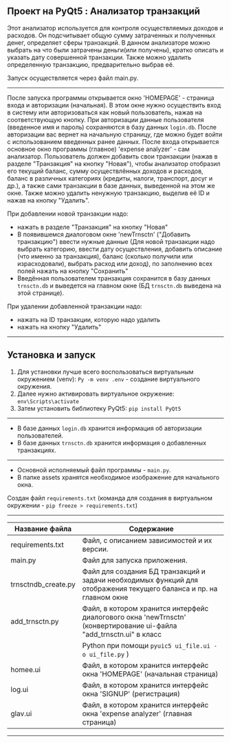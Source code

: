 Проект на PyQt5 : Анализатор транзакций
-
Этот анализатор используется для контроля осуществляемых доходов и расходов. Он подсчитывает общую сумму затраченных и полученных денег, определяет сферы транзакций. В данном анализаторе можно выбрать на что были затрачены деньги(или получены), кратко описать и указать дату совершенной транзакции. Также можно удалить определенную транзакцию, предварительно выбрав её.

Запуск осуществляется через файл main.py.
___

После запуска программы открывается окно 'HOMEPAGE' - страница входа и авторизации (начальная). В этом окне нужно осуществить вход в систему или авторизоваться как новый пользователь, нажав на соответствующую кнопку. При авторизации данные пользователя (введенное имя и пароль) сохраняются в базу данных `login.db`. После авторизации вас вернет на начальную страницу, где можно будет войти с использованием введенных ранее данных.
После входа открывается основное окно программы (главное) 'expense analyzer' - сам анализатор. Пользователь должен добавить свои транзакции (нажав в разделе "Транзакция" на кнопку "Новая"), чтобы анализатор отобразил его текущий баланс, сумму осуществлённых доходов и расходов, баланс в различных категориях (кредиты, налоги, транспорт, досуг и др.), а также сами транзакции в базе данных, выведенной на этом же окне. Также можно удалить ненужную транзакцию, выделив её ID и нажав на кнопку "Удалить".

При добавлении новой транзакции надо:
- нажать в разделе "Транзакция" на кнопку "Новая"
- В появившемся диалоговом окне 'newTrnsctn' ("Добавить транзакцию") ввести нужные данные (Для новой транзакции надо выбрать категорию, ввести дату осуществления, добавить описание (что именно за транзакция), баланс (сколько получили или израсходовали), выбрать расход или доход), по заполнению всех полей нажать на кнопку "Сохранить"
- Введённая пользователем транзакция сохранится в базу данных `trnsctn.db` и выведется на главном окне (БД `trnsctn.db` выведена на этой странице). 

При удалении добавленной транзакции надо:
- нажать на ID транзакции, которую надо удалить
- нажать на кнопку "Удалить"


___



Установка и запуск
-
1. Для установки лучше всего воспользоваться виртуальным окружением (venv): `Py -m venv .env` - создание виртуального окружения.
2. Далее нужно активировать виртуальное окружение: `env\Scripts\activate`
3. Затем установить библиотеку PyQt5: `pip install PyQt5`

___

- В базе данных `login.db` хранится информация об авторизации пользователей.
- В базе данных `trnsctn.db` хранится информация о добавленных транзакциях.
___

- Основной исполняемый файл программы - `main.py`.
- В папке assets хранятся необходимое изображение для начального окна.

Cоздан файл `requirements.txt` (команда для создания в виртуальном окружении - `pip freeze > requirements.txt`)
___

| Название файла       | Содержание                                                                                                          |
|----------------------|---------------------------------------------------------------------------------------------------------------------|
| requirements.txt     | Файл, с описанием зависимостей и их версии.                                                                         |
| main.py              | Файл для запуска приложения.                                                                                        |
| trnsctndb_create.py  | Файл для создания БД транзакций и задачи необходимых функций для отображения текущего баланса и пр. на главном окне |
| add_trnsctn.py       | Файл, в котором хранится интерфейс диалогового окна 'newTrnsctn'  (конвертирование ui-файла "add_trnsctn.ui" в класс|     
|                      | Python при помощи `pyuic5 ui_file.ui -o ui_file.py` )                                                               |
| homee.ui             | Файл, в котором хранится интерфейс окна 'HOMEPAGE' (начальная страница)                                             |
| log.ui               | Файл, в котором хранится интерфейс окна 'SIGNUP' (регистрация)                                                      |
| glav.ui              | Файл, в котором хранится интерфейс окна 'expense analyzer' (главная страница)                                       |

___
